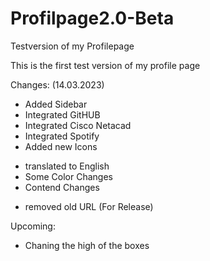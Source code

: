 # Profilpage2.0-Beta
Testversion of my Profilepage

This is the first test version of my profile page

Changes: (14.03.2023)
+ Added Sidebar
+ Integrated GitHUB
+ Integrated Cisco Netacad
+ Integrated Spotify
+ Added new Icons
* translated to English
* Some Color Changes
* Contend Changes
- removed old URL (For Release)


Upcoming:
* Chaning the high of the boxes
